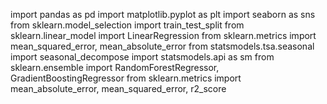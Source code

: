 import pandas as pd
import matplotlib.pyplot as plt
import seaborn as sns
from sklearn.model_selection import train_test_split
from sklearn.linear_model import LinearRegression
from sklearn.metrics import mean_squared_error, mean_absolute_error
from statsmodels.tsa.seasonal import seasonal_decompose
import statsmodels.api as sm
from sklearn.ensemble import RandomForestRegressor, GradientBoostingRegressor
from sklearn.metrics import mean_absolute_error, mean_squared_error, r2_score

